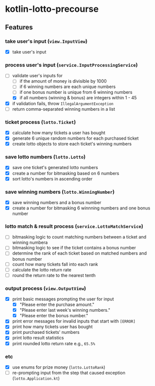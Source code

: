 # kotlin-lotto-precourse

## Features
### take user's input (`view.InputView`)
-[X] take user's input 
### process user's input (`service.InputProcessingService`)
-[ ] validate user's inputs for
  -[ ] if the amount of money is divisible by 1000
  -[ ] if 6 winning numbers are each unique numbers
  -[ ] if one bonus number is unique from 6 winning numbers
  -[X] if all numbers (winning & bonus) are integers within 1 - 45
-[X] if validation fails, throw `IllegalArgumentException`
-[ ] return comma-separated winning numbers in a list
### ticket process (`lotto.Ticket`)
-[X] calculate how many tickets a user has bought
-[X] generate 6 unique random numbers for each purchased ticket
-[X] create lotto objects to store each ticket's winning numbers
### save lotto numbers (`lotto.Lotto`)
-[X] save one ticket's generated lotto numbers
-[X] create a number for bitmasking based on 6 numbers
-[X] sort lotto's numbers in ascending order
### save winning numbers (`lotto.WinningNumber`)
-[X] save winning numbers and a bonus number
-[X] create a number for bitmasking 6 winnning numbers and one bonus number
### lotto match & result process (`service.LottoMatchService`)
-[ ] bitmasking logic to count matching numbers between a ticket and winning numbera
-[ ] bitmasking logic to see if the ticket contains a bonus number
-[ ] determine the rank of each ticket based on matched numbers and bonus number
-[ ] count how many tickets fall into each rank
-[ ] calculate the lotto return rate
-[ ] round the return rate to the nearest tenth
### output process (`view.OutputView`)
-[X] print basic messages prompting the user for input
    -[X] "Please enter the purchase amount."
    -[X] "Please enter last week's winning numbers."
    -[X] "Please enter the bonus number."
-[X] print error messages for invalid inputs that start with `[ERROR]`
-[X] print how many tickets user has bought
-[X] print purchased tickets' numbers
-[X] print lotto result statistics
-[X] print rounded lotto return rate e.g., `65.5%`
### etc
-[X] use enums for prize money (`lotto.LottoRank`)
-[ ] re-prompting input from the step that caused exception (`lotto.Application.kt`)